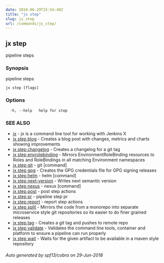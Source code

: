 ```yaml
---
date: 2018-06-29T15:54:40Z
title: "jx step"
slug: jx_step
url: /commands/jx_step/
---
```

## jx step

pipeline steps

### Synopsis

pipeline steps

```
jx step [flags]
```

### Options

```
  -h, --help   help for step
```

### SEE ALSO

* [jx](/commands/jx/)	 - jx is a command line tool for working with Jenkins X
* [jx step blog](/commands/jx_step_blog/)	 - Creates a blog post with changes, metrics and charts showing improvements
* [jx step changelog](/commands/jx_step_changelog/)	 - Creates a changelog for a git tag
* [jx step envrolebinding](/commands/jx_step_envrolebinding/)	 - Mirrors EnvironmentRoleBinding resources to Roles and RoleBindings in all matching Environment namespaces
* [jx step git](/commands/jx_step_git/)	 - git [command]
* [jx step gpg](/commands/jx_step_gpg/)	 - Creates the GPG credentials file for GPG signing releases
* [jx step helm](/commands/jx_step_helm/)	 - helm [command]
* [jx step next-version](/commands/jx_step_next-version/)	 - Writes next semantic version
* [jx step nexus](/commands/jx_step_nexus/)	 - nexus [command]
* [jx step post](/commands/jx_step_post/)	 - post step actions
* [jx step pr](/commands/jx_step_pr/)	 - pipeline step pr
* [jx step report](/commands/jx_step_report/)	 - report step actions
* [jx step split](/commands/jx_step_split/)	 - Mirrors the code from a monorepo into separate microservice style git repositories so its easier to do finer grained releases
* [jx step tag](/commands/jx_step_tag/)	 - Creates a git tag and pushes to remote repo
* [jx step validate](/commands/jx_step_validate/)	 - Validates the command line tools, container and platform to ensure a pipeline can run properly
* [jx step wait](/commands/jx_step_wait/)	 - Waits for the given artifact to be available in a maven style repository

###### Auto generated by spf13/cobra on 29-Jun-2018
